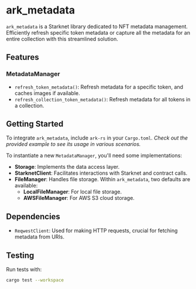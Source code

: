 # ark_metadata

`ark_metadata` is a Starknet library dedicated to NFT metadata management. Efficiently refresh specific token metadata or capture all the metadata for an entire collection with this streamlined solution.

## Features
### MetadataManager

- `refresh_token_metadata()`: Refresh metadata for a specific token, and caches images if available.
- `refresh_collection_token_metadata()`: Refresh metadata for all tokens in a collection.

## Getting Started

To integrate `ark_metadata`, include ```ark-rs``` in your `Cargo.toml`.
*Check out the provided example to see its usage in various scenarios.*

To instantiate a new `MetadataManager`, you'll need some implementations:

- **Storage**: Implements the data access layer.
- **StarknetClient**: Facilitates interactions with Starknet and contract calls.
- **FileManager**: Handles file storage. Within `ark_metadata`, two defaults are available:
  - **LocalFileManager**: For local file storage.
  - **AWSFileManager**: For AWS S3 cloud storage.

## Dependencies

- `ReqwestClient`: Used for making HTTP requests, crucial for fetching metadata from URIs.

## Testing

Run tests with: 
```bash
cargo test --workspace
